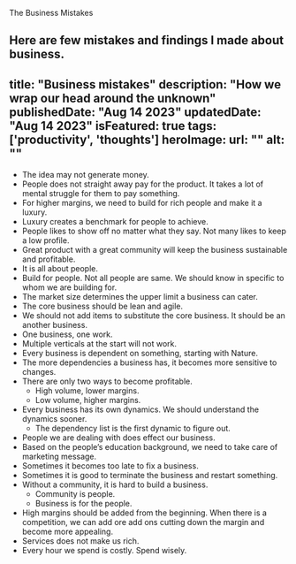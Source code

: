 The Business Mistakes

Here are few mistakes and findings I made about business.
---
title: "Business mistakes"
description: "How we wrap our head around the unknown"
publishedDate: "Aug 14 2023"
updatedDate: "Aug 14 2023"
isFeatured: true
tags: ['productivity', 'thoughts']
heroImage:
    url: ""
    alt: ""
---


- The idea may not generate money.
- People does not straight away pay for the product. It takes a lot of mental struggle for them to pay something.
- For higher margins, we need to build for rich people and make it a luxury. 
- Luxury creates a benchmark for people to achieve.
- People likes to show off no matter what they say. Not many likes to keep a low profile.
- Great product with a great community will keep the business sustainable and profitable.
- It is all about people.
- Build for people. Not all people are same. We should know in specific to whom we are building for.
- The market size determines the upper limit a business can cater.
- The core business should be lean and agile.
- We should not add items to substitute the core business. It should be an another business.
- One business, one work.
- Multiple verticals at the start will not work. 
- Every business is dependent on something, starting with Nature. 
- The more dependencies a business has, it becomes more sensitive to changes.
- There are only two ways to become profitable.
    - High volume, lower margins.
    - Low volume, higher margins.
- Every business has its own dynamics. We should understand the dynamics sooner.
    - The dependency list is the first dynamic to figure out.
- People we are dealing with does effect our business.
- Based on the people’s education background, we need to take care of marketing message.
- Sometimes it becomes too late to fix a business.
- Sometimes it is good to terminate the business and restart something.
- Without a community, it is hard to build a business.
    - Community is people.
    - Business is for the people.
- High margins should be added from the beginning. When there is a competition, we can add ore add ons cutting down the margin and become more appealing.
- Services does not make us rich.
- Every hour we spend is costly. Spend wisely.
